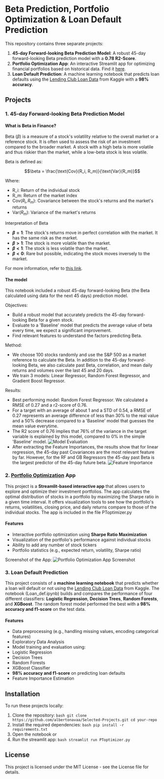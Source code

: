 # Beta Prediction, Portfolio Optimization & Loan Default Prediction 

This repository contains three separate projects: 
1. **45-day Forward-looking Beta Prediction Model**: A robust 45-day forward-looking Beta prediction model with a **0.78 R2-Score**.
2. **Portfolio Optimization App**: An interactive Streamlit app for optimizing financial portfolios based on historical data. Find it [here](https://portfolio-optim.streamlit.app/).
3. **Loan Default Prediction**: A machine learning notebook that predicts loan defaults using the [Lending Club Loan Data](https://www.kaggle.com/datasets/adarshsng/lending-club-loan-data-csv/data) from Kaggle with a **98% accuracy**.

## Projects 

### 1. 45-day Forward-looking Beta Prediction Model

#### What is Beta in Finance?

Beta ($\beta$) is a measure of a stock's volatility relative to the overall market or a reference stock. It is often used to assess the risk of an investment compared to the broader market. A stock with a high beta is more volatile and thus riskier than the market, while a low-beta stock is less volatile.

Beta is defined as:

$$\beta = \frac{\text{Cov}(R_i, R_m)}{\text{Var}(R_m)}$$

Where:
- R_i: Return of the individual stock
- R_m: Return of the market index
- $\text{Cov}(R_i, R_m)$: Covariance between the stock's returns and the market's returns
- $\text{Var}(R_m)$: Variance of the market's returns

Interpretation of Beta

- **$\beta = 1$**: The stock's returns move in perfect correlation with the market. It has the same risk as the market.
- **$\beta > 1$**: The stock is more volatile than the market.
- **$\beta < 1$**: The stock is less volatile than the market.
- **$\beta < 0$**: Rare but possible, indicating the stock moves inversely to the market.

For more information, refer to [this link](https://www.investopedia.com/investing/beta-know-risk/).

#### The model
This notebook included a robust 45-day forward-looking Beta (the Beta calculated using data for the next 45 days) prediction model.

Objectives:

- Build a robust model that accurately predicts the 45-day forward-looking Beta for a given stock.
- Evaluate to a 'Baseline' model that predicts the average value of beta every time, we expect a significant improvement.
- Find relevant features to understand the factors predicting Beta.

Method:
- We choose 100 stocks randomly and use the S&P 500 as a market reference to calculate the Beta.
In addition to the 45-day forward-looking Beta, we also calculate past Beta, correlation, and mean daily returns and volumes over the last 45 and 20 days.
- We train 3 models: Linear Regressor, Random Forest Regressor, and Gradient Boost Regressor.

Results:

- Best performing model: Random Forest Regressor. We calculated a RMSE of 0.27 and a r2-score of 0.76. 
- For a target with an average of about 1 and a STD of 0.54, a RMSE of 0.27 represents an average difference of less than 30% to the real value and a 50% decrease compared to a 'Baseline' model that guesses the mean value everytime.
- The R2 score of 0.76 implies that 76% of the variance in the target variable is explained by this model, compared to 0% in the simple 'Baseline' model.
![Model Evaluation](Beta_Model_eval.jpg)
- After extracting the Feature Importances, the results show that for linear regression, the 45-day past Covariances are the most relevant feature by far. However, for the RF and GB Regressors the 45-day past Beta is the largest predictor of the 45-day future beta.
![Feature Importance](Beta_Feature_imp.jpg)


### 2. [Portfolio Optimization](https://portfolio-optim.streamlit.app/) App 
This project is a **Streamlit-based interactive app** that allows users to explore and optimize their investment portfolios. The app calculates the optimal distribution of stocks in a portfolio by maximizing the Sharpe ratio in a given time interval. It offers visualization tools to see how the portfolio's returns, volatilities, closing price, and daily returns compare to those of the individual stocks. The app is included in the file PToptimizer.py

#### Features 
- Interactive portfolio optimization using **Sharpe Ratio Maximization**
- Visualization of the portfolio's performance against individual stocks
- Ability to add any number of stock tickers
- Portfolio statistics (e.g., expected return, volatility, Sharpe ratio)

Screenshot of the App:
![Portfolio Optimization App Screenshot](PToptimizer.jpg)

### 3. Loan Default Prediction 
This project consists of a **machine learning notebook** that predicts whether a loan will default or not using the [Lending Club Loan Data](https://www.kaggle.com/datasets/adarshsng/lending-club-loan-data-csv/data) from Kaggle. The notebook (Loan_def.ipynb) builds and compares the performance of four different classifiers: **Logistic Regression**, **Decision Trees**, **Random Forests**, and **XGBoost**. The random forest model performed the best with a **98% accuracy and f1-score** on the test data.

#### Features 
- Data preprocessing (e.g., handling missing values, encoding categorical features)
- Exploratory Data Analysis
- Model training and evaluation using:
- Logistic Regression
- Decision Trees
- Random Forests
- XGBoost Classifier
- **98% accuracy and f1-score** on predicting loan defaults
- Feature Importance Estimation

## Installation 
To run these projects locally: 
1. Clone the repository: ```bash git clone https://github.com/albertonavaa/Selected-Projects.git cd your-repo ```
2. Install the required dependencies: ```bash pip install -r requirements.txt ```
3. Open the notebook or
4. Run the streamlit app: ```bash streamlit run PToptimizer.py ```

## License 
This project is licensed under the MIT License - see the License file for details. 

